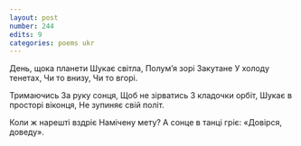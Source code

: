 ```yaml
---
layout: post
number: 244
edits: 9
categories: poems ukr
---
```


День, щока планети
Шукає світла,
Полум’я зорі
Закутане 
У холоду тенетах,
Чи то внизу,
Чи то вгорі.

Тримаючись 
За руку сонця,
Щоб не зірватись 
З кладочки орбіт,
Шукає в просторі віконця,
Не зупиняє свій політ. 

Коли ж нарешті вздріє
Намічену мету?
А сонце в танці гріє:
«Довірся, доведу».
